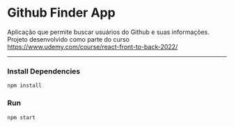 # Github Finder App

Aplicação que permite buscar usuários do Github e suas informações. Projeto desenvolvido como parte do curso https://www.udemy.com/course/react-front-to-back-2022/

---

### Install Dependencies

```
npm install
```

### Run

```
npm start
```
